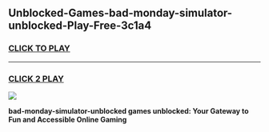 
## Unblocked-Games-bad-monday-simulator-unblocked-Play-Free-3c1a4
<h3>
<a href="https://premium76.site?title=bad-monday-simulator-unblocked&ref=18A1">CLICK TO PLAY</a></h3>
<hr>

<h3>
<a href="https://premium76.site?title=bad-monday-simulator-unblocked&ref=18A1">CLICK 2 PLAY</a>
  
</h3>

<a href="https://premium76.site?title=bad-monday-simulator-unblocked&ref=18A1"><img src="https://clearcache.store/games.png"></a>


**bad-monday-simulator-unblocked games unblocked: Your Gateway to Fun and Accessible Online Gaming**
